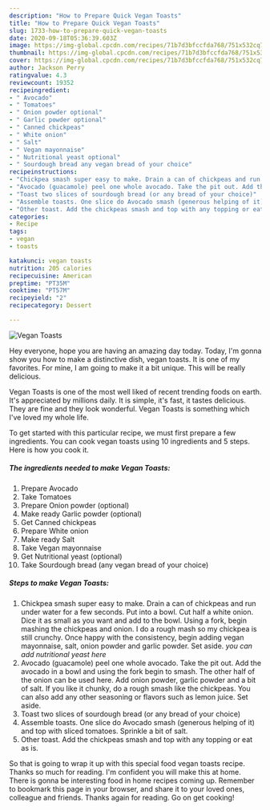 ```yaml
---
description: "How to Prepare Quick Vegan Toasts"
title: "How to Prepare Quick Vegan Toasts"
slug: 1733-how-to-prepare-quick-vegan-toasts
date: 2020-09-18T05:36:39.603Z
image: https://img-global.cpcdn.com/recipes/71b7d3bfccfda768/751x532cq70/vegan-toasts-recipe-main-photo.jpg
thumbnail: https://img-global.cpcdn.com/recipes/71b7d3bfccfda768/751x532cq70/vegan-toasts-recipe-main-photo.jpg
cover: https://img-global.cpcdn.com/recipes/71b7d3bfccfda768/751x532cq70/vegan-toasts-recipe-main-photo.jpg
author: Jackson Perry
ratingvalue: 4.3
reviewcount: 19352
recipeingredient:
- " Avocado"
- " Tomatoes"
- " Onion powder optional"
- " Garlic powder optional"
- " Canned chickpeas"
- " White onion"
- " Salt"
- " Vegan mayonnaise"
- " Nutritional yeast optional"
- " Sourdough bread any vegan bread of your choice"
recipeinstructions:
- "Chickpea smash super easy to make. Drain a can of chickpeas and run under water for a few seconds. Put into a bowl. Cut half a white onion. Dice it as small as you want and add to the bowl. Using a fork, begin mashing the chickpeas and onion. I do a rough mash so my chickpea is still crunchy. Once happy with the consistency, begin adding vegan mayonnaise, salt, onion powder and garlic powder. Set aside. *you can add nutritional yeast here*"
- "Avocado (guacamole) peel one whole avocado. Take the pit out. Add the avocado in a bowl and using the fork begin to smash. The other half of the onion can be used here. Add onion powder, garlic powder and a bit of salt. If you like it chunky, do a rough smash like the chickpeas. You can also add any other seasoning or flavors such as lemon juice. Set aside."
- "Toast two slices of sourdough bread (or any bread of your choice)"
- "Assemble toasts. One slice do Avocado smash (generous helping of it) and top with sliced tomatoes. Sprinkle a bit of salt."
- "Other toast. Add the chickpeas smash and top with any topping or eat as is."
categories:
- Recipe
tags:
- vegan
- toasts

katakunci: vegan toasts 
nutrition: 205 calories
recipecuisine: American
preptime: "PT35M"
cooktime: "PT57M"
recipeyield: "2"
recipecategory: Dessert

---
```



![Vegan Toasts](https://img-global.cpcdn.com/recipes/71b7d3bfccfda768/751x532cq70/vegan-toasts-recipe-main-photo.jpg)

Hey everyone, hope you are having an amazing day today. Today, I'm gonna show you how to make a distinctive dish, vegan toasts. It is one of my favorites. For mine, I am going to make it a bit unique. This will be really delicious.

Vegan Toasts is one of the most well liked of recent trending foods on earth. It's appreciated by millions daily. It is simple, it's fast, it tastes delicious. They are fine and they look wonderful. Vegan Toasts is something which I've loved my whole life.




To get started with this particular recipe, we must first prepare a few ingredients. You can cook vegan toasts using 10 ingredients and 5 steps. Here is how you cook it.

<!--inarticleads1-->

##### The ingredients needed to make Vegan Toasts:

1. Prepare  Avocado
1. Take  Tomatoes
1. Prepare  Onion powder (optional)
1. Make ready  Garlic powder (optional)
1. Get  Canned chickpeas
1. Prepare  White onion
1. Make ready  Salt
1. Take  Vegan mayonnaise
1. Get  Nutritional yeast (optional)
1. Take  Sourdough bread (any vegan bread of your choice)




<!--inarticleads2-->

##### Steps to make Vegan Toasts:

1. Chickpea smash super easy to make. Drain a can of chickpeas and run under water for a few seconds. Put into a bowl. Cut half a white onion. Dice it as small as you want and add to the bowl. Using a fork, begin mashing the chickpeas and onion. I do a rough mash so my chickpea is still crunchy. Once happy with the consistency, begin adding vegan mayonnaise, salt, onion powder and garlic powder. Set aside. *you can add nutritional yeast here*
1. Avocado (guacamole) peel one whole avocado. Take the pit out. Add the avocado in a bowl and using the fork begin to smash. The other half of the onion can be used here. Add onion powder, garlic powder and a bit of salt. If you like it chunky, do a rough smash like the chickpeas. You can also add any other seasoning or flavors such as lemon juice. Set aside.
1. Toast two slices of sourdough bread (or any bread of your choice)
1. Assemble toasts. One slice do Avocado smash (generous helping of it) and top with sliced tomatoes. Sprinkle a bit of salt.
1. Other toast. Add the chickpeas smash and top with any topping or eat as is.




So that is going to wrap it up with this special food vegan toasts recipe. Thanks so much for reading. I'm confident you will make this at home. There is gonna be interesting food in home recipes coming up. Remember to bookmark this page in your browser, and share it to your loved ones, colleague and friends. Thanks again for reading. Go on get cooking!
